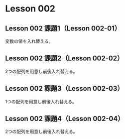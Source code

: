 # Lesson 002

## Lesson 002 課題1（Lesson 002-01）

変数の値を入れ替える。


## Lesson 002 課題2（Lesson 002-02）

2つの配列を用意し前後入れ替える。


## Lesson 002 課題3（Lesson 002-03）

1つの配列を用意し前後入れ替える。


## Lesson 002 課題4（Lesson 002-04）

2つの配列を用意し前後入れ替える。
